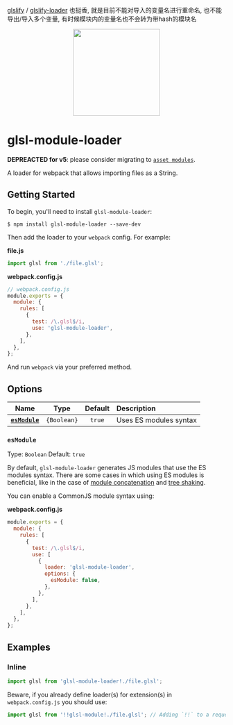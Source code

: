 [glslify](https://github.com/glslify/glslify) / [glslify-loader](https://github.com/glslify/glslify-loader) 也挺香, 就是目前不能对导入的变量名进行重命名, 也不能导出/导入多个变量, 有时候模块内的变量名也不会转为带hash的模块名


<div align="center">
  <a href="https://github.com/webpack/webpack">
    <img width="200" height="200"
      src="https://webpack.js.org/assets/icon-square-big.svg">
  </a>
</div>

# glsl-module-loader

**DEPREACTED for v5**: please consider migrating to [`asset modules`](https://webpack.js.org/guides/asset-modules/).

A loader for webpack that allows importing files as a String.

## Getting Started

To begin, you'll need to install `glsl-module-loader`:

```console
$ npm install glsl-module-loader --save-dev
```

Then add the loader to your `webpack` config. For example:

**file.js**

```js
import glsl from './file.glsl';
```

**webpack.config.js**

```js
// webpack.config.js
module.exports = {
  module: {
    rules: [
      {
        test: /\.glsl$/i,
        use: 'glsl-module-loader',
      },
    ],
  },
};
```

And run `webpack` via your preferred method.

## Options

|            Name             |    Type     | Default | Description            |
| :-------------------------: | :---------: | :-----: | :--------------------- |
| **[`esModule`](#esmodule)** | `{Boolean}` | `true`  | Uses ES modules syntax |

### `esModule`

Type: `Boolean`
Default: `true`

By default, `glsl-module-loader` generates JS modules that use the ES modules syntax.
There are some cases in which using ES modules is beneficial, like in the case of [module concatenation](https://webpack.js.org/plugins/module-concatenation-plugin/) and [tree shaking](https://webpack.js.org/guides/tree-shaking/).

You can enable a CommonJS module syntax using:

**webpack.config.js**

```js
module.exports = {
  module: {
    rules: [
      {
        test: /\.glsl$/i,
        use: [
          {
            loader: 'glsl-module-loader',
            options: {
              esModule: false,
            },
          },
        ],
      },
    ],
  },
};
```

## Examples

### Inline

```js
import glsl from 'glsl-module-loader!./file.glsl';
```

Beware, if you already define loader(s) for extension(s) in `webpack.config.js` you should use:

```js
import glsl from '!!glsl-module!./file.glsl'; // Adding `!!` to a request will disable all loaders specified in the configuration
```
